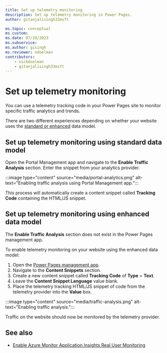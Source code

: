 ```yaml
---
title: Set up telemetry monitoring
description: Set up telemetry monitoring in Power Pages.
author: gitanjalisingh33msft

ms.topic: conceptual
ms.custom: 
ms.date: 07/20/2023
ms.subservice: 
ms.author: gisingh
ms.reviewer: ndoelman
contributors:
    - nickdoelman
    - gitanjalisingh33msft
---
```


# Set up telemetry monitoring

You can use a telemetry tracking code in your Power Pages site to monitor specific traffic analytics and trends.

There are two different experiences depending on whether your website uses the [standard or enhanced](../admin/enhanced-data-model.md#determine-whether-your-site-is-using-the-standard-or-enhanced-data-model) data model.

## Set up telemetry monitoring using standard data model

Open the Portal Management app and navigate to the **Enable Traffic Analysis** section. Enter the snippet from your analytics provider.

:::image type="content" source="media/portal-analytics.png" alt-text="Enabling traffic analysis using Portal Management app.":::

This process will automatically create a content snippet called **Tracking Code** containing the HTML/JS snippet.

## Set up telemetry monitoring using enhanced data model

The **Enable Traffic Analysis** section does not exist in the Power Pages management app.

To enable telemetry monitoring on your website using the enhanced data model:

1. Open the [Power Pages management app](../configure/portal-management-app.md).
1. Navigate to the **Content Snippets** section.
1. Create a new content snippet called **Tracking Code** of **Type** = **Text**.
1. Leave the **Content Snippet Language** value blank.
1. Place the telemetry tracking HTML/JS snippet of code from the telemetry provider into the **Value** box.

:::image type="content" source="media/traffic-analysis.png" alt-text="Enabling traffic analysis.":::

Traffic on the website should now be monitored by the telemetry provider.

## See also

- [Enable Azure Monitor Application Insights Real User Monitoring](/azure/azure-monitor/app/javascript-sdk)
